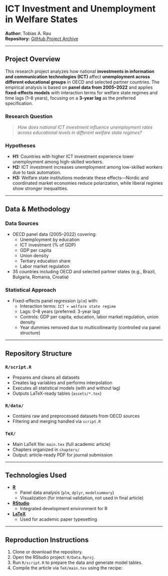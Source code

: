 # ICT Investment and Unemployment in Welfare States  
**Author:** Tobias A. Rau  
**Repository:** [GitHub Project Archive](https://github.com/TAR-IT/ict-investment-and-unemployment)

---

## Project Overview

This research project analyzes how national **investments in information and communication technologies (ICT)** affect **unemployment across different educational groups** in OECD and selected partner countries. The empirical analysis is based on **panel data from 2005–2022** and applies **fixed-effects models** with interaction terms for welfare state regimes and time lags (1–8 years), focusing on a **3-year lag** as the preferred specification.

### Research Question

> *How does national ICT investment influence unemployment rates across educational levels in different welfare state regimes?*

### Hypotheses

- **H1:** Countries with higher ICT investment experience lower unemployment among high-skilled workers.
- **H2:** ICT investment increases unemployment among low-skilled workers due to task automation.
- **H3:** Welfare state institutions moderate these effects—Nordic and coordinated market economies reduce polarization, while liberal regimes show stronger inequalities.

---

## Data & Methodology

### Data Sources

- OECD panel data (2005–2022) covering:
  - Unemployment by education
  - ICT investment (% of GDP)
  - GDP per capita
  - Union density
  - Tertiary education share
  - Labor market regulation
- 35 countries including OECD and selected partner states (e.g., Brazil, Bulgaria, Romania, Croatia)

### Statistical Approach

- Fixed-effects panel regression (`plm`) with:
  - Interaction terms: `ICT × welfare state regime`
  - Lags: 0–8 years (preferred: 3-year lag)
  - Controls: GDP per capita, education, labor market regulation, union density
  - Year dummies removed due to multicollinearity (controlled via panel structure)

---

## Repository Structure

### `R/script.R`

- Prepares and cleans all datasets
- Creates lag variables and performs interpolation
- Executes all statistical models (with and without lag)
- Outputs LaTeX-ready tables (`assets/*.tex`)

### `R/data/`

- Contains raw and preprocessed datasets from OECD sources
- Filtering and merging handled via `script.R`

### `TeX/`

- Main LaTeX file: `main.tex` (full academic article)
- Chapters organized in `chapters/`
- Output: article-ready PDF for journal submission

---

## Technologies Used

- [**R**](https://www.r-project.org/)
  - Panel data analysis (`plm`, `dplyr`, `modelsummary`)
  - Visualization (for internal validation, not used in final article)
- [**RStudio**](https://posit.co/download/rstudio-desktop/)
  - Integrated development environment for R
- [**LaTeX**](https://www.latex-project.org/)
  - Used for academic paper typesetting

---

## Reproduction Instructions

1. Clone or download the repository.
2. Open the RStudio project: `R/Data.Rproj`.
3. Run `R/script.R` to prepare the data and generate model tables.
4. Compile the article via `TeX/main.tex` using the recipe:
